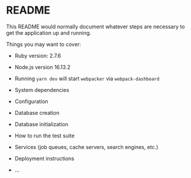 # README

This README would normally document whatever steps are necessary to get the
application up and running.

Things you may want to cover:

* Ruby version: 2.7.6

* Node.js version 16.13.2

* Running `yarn dev` will start `webpacker` via `webpack-dashboard`

* System dependencies

* Configuration

* Database creation

* Database initialization

* How to run the test suite

* Services (job queues, cache servers, search engines, etc.)

* Deployment instructions

* ...
